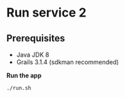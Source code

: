 # Run service 2

## Prerequisites
* Java JDK 8
* Grails 3.1.4 (sdkman recommended)

**Run the app**
```
./run.sh
```

